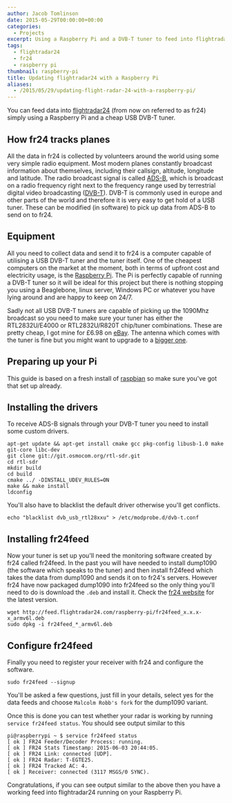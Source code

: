 ```yaml
---
author: Jacob Tomlinson
date: 2015-05-29T00:00:00+00:00
categories:
  - Projects
excerpt: Using a Raspberry Pi and a DVB-T tuner to feed into flightradar24
tags:
  - flightradar24
  - fr24
  - raspberry pi
thumbnail: raspberry-pi
title: Updating flightradar24 with a Raspberry Pi
aliases:
  - /2015/05/29/updating-flight-radar-24-with-a-raspberry-pi/
---
```



You can feed data into [flightradar24][fr24] (from now on referred to as fr24) simply using a Raspberry Pi and a cheap USB DVB-T tuner.

## How fr24 tracks planes

All the data in fr24 is collected by volunteers around the world using some very simple radio equipment. Most modern planes constantly broadcast information about themselves, including their callsign, altitude, longitude and latitude. The radio broadcast signal is called [ADS-B][ads-b], which is broadcast on a radio frequency right next to the frequency range used by terrestrial digital video broadcasting ([DVB-T][dvb-t]). DVB-T is commonly used in europe and other parts of the world and therefore it is very easy to get hold of a USB tuner. These can be modified (in software) to pick up data from ADS-B to send on to fr24.

## Equipment

All you need to collect data and send it to fr24 is a computer capable of utilising a USB DVB-T tuner and the tuner itself. One of the cheapest computers on the market at the moment, both in terms of upfront cost and electricity usage, is the [Raspberry Pi][raspberry-pi]. The Pi is perfectly capable of running a DVB-T tuner so it will be ideal for this project but there is nothing stopping you using a Beaglebone, linux server, Windows PC or whatever you have lying around and are happy to keep on 24/7.

Sadly not all USB DVB-T tuners are capable of picking up the 1090Mhz broadcast so you need to make sure your tuner has either the RTL2832U/E4000 or RTL2832U/R820T chip/tuner combinations. These are pretty cheap, I got mine for &pound;6.98 on [eBay][tuner-ebay-listing]. The antenna which comes with the tuner is fine but you might want to upgrade to a [bigger one][external-antenna].

## Preparing up your Pi

This guide is based on a fresh install of [raspbian][raspbian] so make sure you've got that set up already.

## Installing the drivers

To receive ADS-B signals through your DVB-T tuner you need to install some custom drivers.

```
apt-get update && apt-get install cmake gcc pkg-config libusb-1.0 make git-core libc-dev
git clone git://git.osmocom.org/rtl-sdr.git
cd rtl-sdr
mkdir build
cd build
cmake ../ -DINSTALL_UDEV_RULES=ON
make && make install
ldconfig
```

You'll also have to blacklist the default driver otherwise you'll get conflicts.

```
echo "blacklist dvb_usb_rtl28xxu" > /etc/modprobe.d/dvb-t.conf
```

## Installing fr24feed

Now your tuner is set up you'll need the monitoring software created by fr24 called fr24feed. In the past you will have needed to install dump1090 (the software which speaks to the tuner) and then install fr24feed which takes the data from dump1090 and sends it on to fr24's servers. However fr24 have now packaged dump1090 into fr24feed so the only thing you'll need to do is download the `.deb` and install it. Check the [fr24 website][fr24feed-repo] for the latest version.

```
wget http://feed.flightradar24.com/raspberry-pi/fr24feed_x.x.x-x_armv6l.deb
sudo dpkg -i fr24feed_*_armv6l.deb
```

## Configure fr24feed

Finally you need to register your receiver with fr24 and configure the software.

```
sudo fr24feed --signup
```

You'll be asked a few questions, just fill in your details, select yes for the data feeds and choose `Malcolm Robb's fork` for the dump1090 variant.

Once this is done you can test whether your radar is working by running `service fr24feed status`. You should see output similar to this

```
pi@raspberrypi ~ $ service fr24feed status
[ ok ] FR24 Feeder/Decoder Process: running.
[ ok ] FR24 Stats Timestamp: 2015-06-03 20:44:05.
[ ok ] FR24 Link: connected [UDP].
[ ok ] FR24 Radar: T-EGTE25.
[ ok ] FR24 Tracked AC: 4.
[ ok ] Receiver: connected (3117 MSGS/0 SYNC).
```

Congratulations, if you can see output similar to the above then you have a working feed into flightradar24 running on your Raspberry Pi.


[ads-b]: http://en.wikipedia.org/wiki/Automatic_dependent_surveillance-broadcast
[dvb-t]: http://en.wikipedia.org/wiki/DVB-T
[external-antenna]: http://shop.jetvision.de/epages/64807909.sf/en_GB/?ObjectPath=/Shops/64807909/Products/67100
[fr24]: http://www.flightradar24.com/
[fr24feed-repo]: http://feed.flightradar24.com/#raspberry-pi
[raspberry-pi]: https://www.raspberrypi.org/
[raspbian]: https://www.raspbian.org/
[tuner-ebay-listing]: http://www.ebay.co.uk/itm/201338088784
